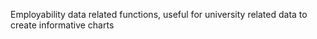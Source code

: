 Employability data related functions, useful for university related data to create informative charts
